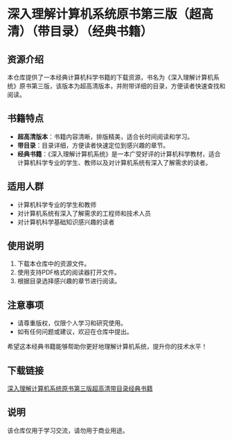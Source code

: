 # 深入理解计算机系统原书第三版（超高清）（带目录）（经典书籍）

## 资源介绍

本仓库提供了一本经典计算机科学书籍的下载资源，书名为《深入理解计算机系统》原书第三版，该版本为超高清版本，并附带详细的目录，方便读者快速查找和阅读。

## 书籍特点

- **超高清版本**：书籍内容清晰，排版精美，适合长时间阅读和学习。
- **带目录**：目录详细，方便读者快速定位到感兴趣的章节。
- **经典书籍**：《深入理解计算机系统》是一本广受好评的计算机科学教材，适合计算机科学专业的学生、教师以及对计算机系统有深入了解需求的读者。

## 适用人群

- 计算机科学专业的学生和教师
- 对计算机系统有深入了解需求的工程师和技术人员
- 对计算机科学基础知识感兴趣的读者

## 使用说明

1. 下载本仓库中的资源文件。
2. 使用支持PDF格式的阅读器打开文件。
3. 根据目录选择感兴趣的章节进行阅读。

## 注意事项

- 请尊重版权，仅限个人学习和研究使用。
- 如有任何问题或建议，欢迎在仓库中提出。

希望这本经典书籍能够帮助你更好地理解计算机系统，提升你的技术水平！

## 下载链接
[深入理解计算机系统原书第三版超高清带目录经典书籍](https://pan.quark.cn/s/199d1da78cb9)

## 说明

该仓库仅用于学习交流，请勿用于商业用途。
